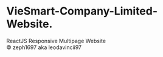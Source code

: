 # VieSmart-Company-Limited-Website.
ReactJS Responsive Multipage Website <br/>
&copy; zeph1697 aka leodavincii97
